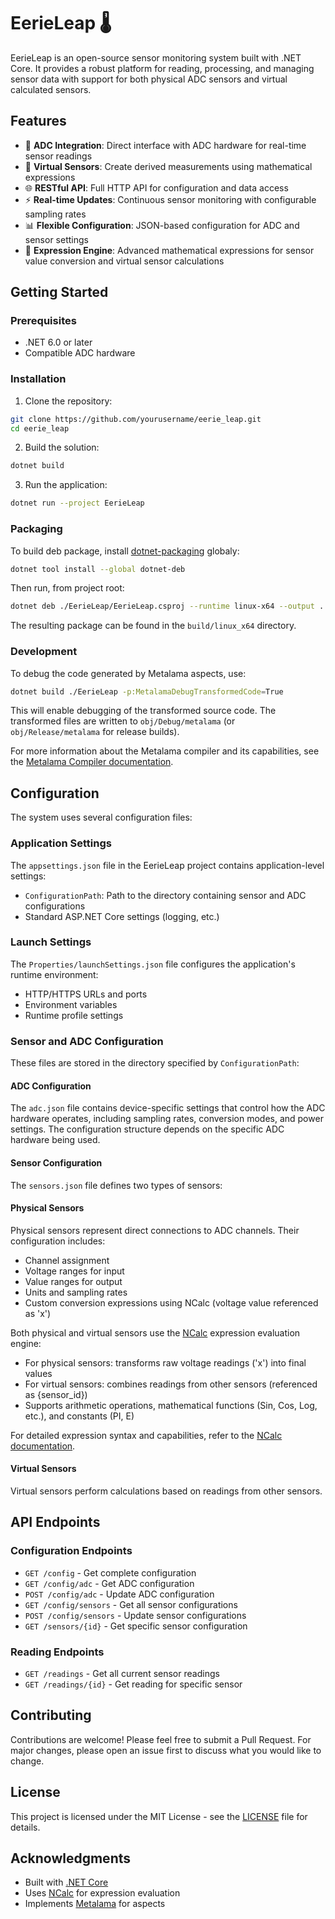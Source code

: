 # EerieLeap 🌡️

EerieLeap is an open-source sensor monitoring system built with .NET Core. It provides a robust platform for reading, processing, and managing sensor data with support for both physical ADC sensors and virtual calculated sensors.

## Features

- 🔌 **ADC Integration**: Direct interface with ADC hardware for real-time sensor readings
- 🔄 **Virtual Sensors**: Create derived measurements using mathematical expressions
- 🌐 **RESTful API**: Full HTTP API for configuration and data access
- ⚡ **Real-time Updates**: Continuous sensor monitoring with configurable sampling rates
- 📊 **Flexible Configuration**: JSON-based configuration for ADC and sensor settings
- 🧮 **Expression Engine**: Advanced mathematical expressions for sensor value conversion and virtual sensor calculations

## Getting Started

### Prerequisites

- .NET 6.0 or later
- Compatible ADC hardware

### Installation

1. Clone the repository:
```bash
git clone https://github.com/yourusername/eerie_leap.git
cd eerie_leap
```

2. Build the solution:
```bash
dotnet build
```

3. Run the application:
```bash
dotnet run --project EerieLeap
```

### Packaging

To build deb package, install [dotnet-packaging](https://github.com/quamotion/dotnet-packaging/tree/master) globaly:
```bash
dotnet tool install --global dotnet-deb
```

Then run, from project root:
```bash
dotnet deb ./EerieLeap/EerieLeap.csproj --runtime linux-x64 --output ../build/linux_x64
```

The resulting package can be found in the `build/linux_x64` directory.

### Development

To debug the code generated by Metalama aspects, use:
```bash
dotnet build ./EerieLeap -p:MetalamaDebugTransformedCode=True
```
This will enable debugging of the transformed source code. The transformed files are written to `obj/Debug/metalama` (or `obj/Release/metalama` for release builds).

For more information about the Metalama compiler and its capabilities, see the [Metalama Compiler documentation](https://github.com/postsharp/Metalama.Compiler).

## Configuration

The system uses several configuration files:

### Application Settings
The `appsettings.json` file in the EerieLeap project contains application-level settings:
- `ConfigurationPath`: Path to the directory containing sensor and ADC configurations
- Standard ASP.NET Core settings (logging, etc.)

### Launch Settings
The `Properties/launchSettings.json` file configures the application's runtime environment:
- HTTP/HTTPS URLs and ports
- Environment variables
- Runtime profile settings

### Sensor and ADC Configuration
These files are stored in the directory specified by `ConfigurationPath`:

#### ADC Configuration
The `adc.json` file contains device-specific settings that control how the ADC hardware operates, including sampling rates, conversion modes, and power settings. The configuration structure depends on the specific ADC hardware being used.

#### Sensor Configuration
The `sensors.json` file defines two types of sensors:

#### Physical Sensors
Physical sensors represent direct connections to ADC channels. Their configuration includes:
- Channel assignment
- Voltage ranges for input
- Value ranges for output
- Units and sampling rates
- Custom conversion expressions using NCalc (voltage value referenced as 'x')

Both physical and virtual sensors use the [NCalc](https://github.com/ncalc/ncalc) expression evaluation engine:
- For physical sensors: transforms raw voltage readings ('x') into final values
- For virtual sensors: combines readings from other sensors (referenced as {sensor_id})
- Supports arithmetic operations, mathematical functions (Sin, Cos, Log, etc.), and constants (PI, E)

For detailed expression syntax and capabilities, refer to the [NCalc documentation](https://github.com/ncalc/ncalc/wiki/Documentation).

#### Virtual Sensors
Virtual sensors perform calculations based on readings from other sensors.

## API Endpoints

### Configuration Endpoints
- `GET /config` - Get complete configuration
- `GET /config/adc` - Get ADC configuration
- `POST /config/adc` - Update ADC configuration
- `GET /config/sensors` - Get all sensor configurations
- `POST /config/sensors` - Update sensor configurations
- `GET /sensors/{id}` - Get specific sensor configuration

### Reading Endpoints
- `GET /readings` - Get all current sensor readings
- `GET /readings/{id}` - Get reading for specific sensor

## Contributing

Contributions are welcome! Please feel free to submit a Pull Request. For major changes, please open an issue first to discuss what you would like to change.

## License

This project is licensed under the MIT License - see the [LICENSE](LICENSE) file for details.

## Acknowledgments

- Built with [.NET Core](https://dotnet.microsoft.com/)
- Uses [NCalc](https://github.com/ncalc/ncalc) for expression evaluation
- Implements [Metalama](https://www.postsharp.net/metalama) for aspects
